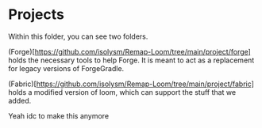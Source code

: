 # Projects
Within this folder, you can see two folders. 

(Forge)[https://github.com/isolysm/Remap-Loom/tree/main/project/forge] holds the necessary tools to help Forge. It is meant to act as a replacement for legacy versions of ForgeGradle.

(Fabric)[https://github.com/isolysm/Remap-Loom/tree/main/project/fabric] holds a modified version of loom, which can support the stuff that we added.

Yeah idc to make this anymore
